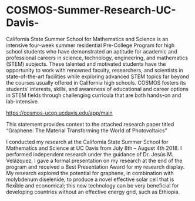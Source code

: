 # COSMOS-Summer-Research-UC-Davis-

California State Summer School for Mathematics and Science is an intensive four-week summer residential Pre-College Program for high school students who have demonstrated an aptitude for academic and professional careers in science, technology, engineering, and mathematics (STEM) subjects. These talented and motivated students have the opportunity to work with renowned faculty, researchers, and scientists in state-of-the-art facilities while exploring advanced STEM topics far beyond the courses usually offered in California high schools. COSMOS fosters its students’ interests, skills, and awareness of educational and career options in STEM fields through challenging curricula that are both hands-on and lab-intensive.

https://cosmos-ucop.ucdavis.edu/app/main


This statement provides context to the attached research paper titled 
“Graphene: The Material Transforming the World of Photovoltaics”

I conducted my research at the California State Summer School for Mathematics and Science at UC Davis from July 8th – August 4th 2018. I performed independent research under the guidance of Dr. Jesús M. Velázquez. I gave a formal presentation on my research at the end of the program and received a Best Presentation Award for my research display. My research explored the potential for graphene, in combination with molybdenum diselenide, to produce a novel effective solar cell that is flexible and economical; this new technology can be very beneficial for developing countries without an effective energy grid, such as Ethiopia. 
